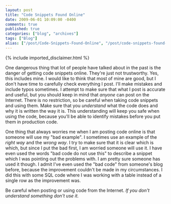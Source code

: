 ```yaml
---
layout: post
title: "Code Snippets Found Online"
date: 2009-06-01 10:09:00 -0400
comments: true
published: true
categories: ["blog", "archives"]
tags: ["Blog"]
alias: ["/post/Code-Snippets-Found-Online", "/post/code-snippets-found-online"]
---
```

<!-- more -->
{% include imported_disclaimer.html %}
<p>One dangerous thing that lot of people have talked about in the past is the danger of getting code snippets online. They're just not trustworthy. Yes, this includes mine. I would like to think that most of mine are good, but I don't have time to carefully check everything I post. I'll make mistakes and include typos sometimes. I attempt to make sure that what I post is accurate and useful, but you should keep in mind that <em>anyone</em> can post on the Internet. There is no restriction, so be careful when taking code snippets and using them. Make sure that you <em>understand</em> what the code does and why it is written the way it is. This understanding will keep you safe when using the code, because you'll be able to identify mistakes before you put them in production code.</p>
<p>One thing that always worries me when I am posting code online is that someone will use my "bad example". I sometimes use an example of the <em>right way</em> and the <em>wrong way</em>. I try to make sure that it is clear which is which, but since I put the bad first, I am worried someone will use it. I have even used the words "bad code do not use this" to describe a snippet which I was pointing out the problems with. I am pretty sure someone has used it though. I admit I've even used the "bad code" from someone's blog before, because the improvement couldn't be made in my circumstances. I did this with some SQL code where I was working with a table instead of a single row as the improvement was.</p>
<p>Be careful when posting or using code from the Internet. <em>If you don't understand something don't use it.</em></p>
